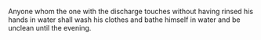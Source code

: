 Anyone whom the one with the discharge touches without having rinsed his hands in water shall wash his clothes and bathe himself in water and be unclean until the evening.
